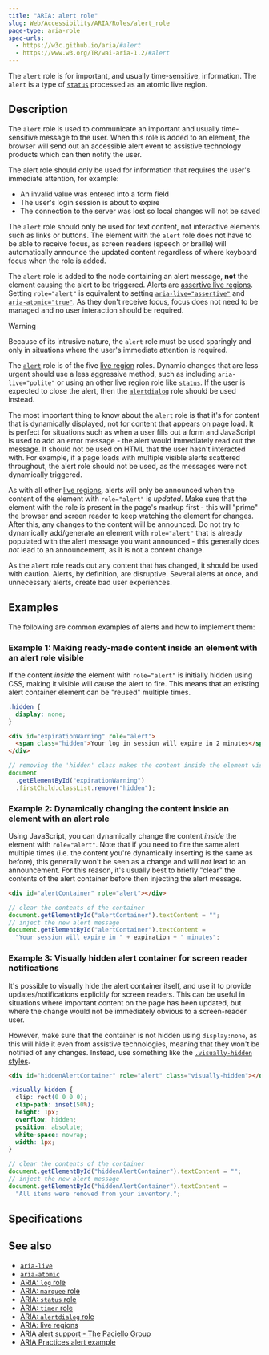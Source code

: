 ```yaml
---
title: "ARIA: alert role"
slug: Web/Accessibility/ARIA/Roles/alert_role
page-type: aria-role
spec-urls:
  - https://w3c.github.io/aria/#alert
  - https://www.w3.org/TR/wai-aria-1.2/#alert
---
```




The `alert` role is for important, and usually time-sensitive, information. The `alert` is a type of [`status`](/Web/Accessibility/ARIA/Roles/status_role) processed as an atomic live region.

## Description

The `alert` role is used to communicate an important and usually time-sensitive message to the user. When this role is added to an element, the browser will send out an accessible alert event to assistive technology products which can then notify the user.

The alert role should only be used for information that requires the user's immediate attention, for example:

- An invalid value was entered into a form field
- The user's login session is about to expire
- The connection to the server was lost so local changes will not be saved

The `alert` role should only be used for text content, not interactive elements such as links or buttons. The element with the `alert` role does not have to be able to receive focus, as screen readers (speech or braille) will automatically announce the updated content regardless of where keyboard focus when the role is added.

The `alert` role is added to the node containing an alert message, **not** the element causing the alert to be triggered. Alerts are [assertive live regions](/Web/Accessibility/ARIA/ARIA_Live_Regions). Setting `role="alert"` is equivalent to setting [`aria-live="assertive"`](/Web/Accessibility/ARIA/Attributes/aria-live) and [`aria-atomic="true"`](/Web/Accessibility/ARIA/Attributes/aria-atomic). As they don't receive focus, focus does not need to be managed and no user interaction should be required.

> [!WARNING]
> Because of its intrusive nature, the `alert` role must be used sparingly and only in situations where the user's immediate attention is required.

The [`alert`](https://www.w3.org/TR/wai-aria-1.1/#alert) role is of the five [live region](/Web/Accessibility/ARIA/ARIA_Live_Regions) roles. Dynamic changes that are less urgent should use a less aggressive method, such as including `aria-live="polite"` or using an other live region role like [`status`](/Web/Accessibility/ARIA/Roles/status_role). If the user is expected to close the alert, then the [`alertdialog`](/Web/Accessibility/ARIA/Roles/alertdialog_role) role should be used instead.

The most important thing to know about the `alert` role is that it's for content that is dynamically displayed, not for content that appears on page load. It is perfect for situations such as when a user fills out a form and JavaScript is used to add an error message - the alert would immediately read out the message. It should not be used on HTML that the user hasn't interacted with. For example, if a page loads with multiple visible alerts scattered throughout, the alert role should not be used, as the messages were not dynamically triggered.

As with all other [live regions](/Web/Accessibility/ARIA/ARIA_Live_Regions), alerts will only be announced when the content of the element with `role="alert"` is _updated_. Make sure that the element with the role is present in the page's markup first - this will "prime" the browser and screen reader to keep watching the element for changes. After this, any changes to the content will be announced. Do not try to dynamically add/generate an element with `role="alert"` that is already populated with the alert message you want announced - this generally does _not_ lead to an announcement, as it is not a content change.

As the `alert` role reads out any content that has changed, it should be used with caution. Alerts, by definition, are disruptive. Several alerts at once, and unnecessary alerts, create bad user experiences.

## Examples

The following are common examples of alerts and how to implement them:

### Example 1: Making ready-made content inside an element with an alert role visible

If the content _inside_ the element with `role="alert"` is initially hidden using CSS, making it visible will cause the alert to fire. This means that an existing alert container element can be "reused" multiple times.

```css
.hidden {
  display: none;
}
```

```html
<div id="expirationWarning" role="alert">
  <span class="hidden">Your log in session will expire in 2 minutes</span>
</div>
```

```js
// removing the 'hidden' class makes the content inside the element visible, which will make the screen reader announce the alert:
document
  .getElementById("expirationWarning")
  .firstChild.classList.remove("hidden");
```

### Example 2: Dynamically changing the content inside an element with an alert role

Using JavaScript, you can dynamically change the content _inside_ the element with `role="alert"`. Note that if you need to fire the same alert multiple times (i.e. the content you're dynamically inserting is the same as before), this generally won't be seen as a change and will _not_ lead to an announcement. For this reason, it's usually best to briefly "clear" the contents of the alert container before then injecting the alert message.

```html
<div id="alertContainer" role="alert"></div>
```

```js
// clear the contents of the container
document.getElementById("alertContainer").textContent = "";
// inject the new alert message
document.getElementById("alertContainer").textContent =
  "Your session will expire in " + expiration + " minutes";
```

### Example 3: Visually hidden alert container for screen reader notifications

It's possible to visually hide the alert container itself, and use it to provide updates/notifications explicitly for screen readers. This can be useful in situations where important content on the page has been updated, but where the change would not be immediately obvious to a screen-reader user.

However, make sure that the container is not hidden using `display:none`, as this will hide it even from assistive technologies, meaning that they won't be notified of any changes. Instead, use something like the [`.visually-hidden` styles](https://www.a11yproject.com/posts/how-to-hide-content/).

```html
<div id="hiddenAlertContainer" role="alert" class="visually-hidden"></div>
```

```css
.visually-hidden {
  clip: rect(0 0 0 0);
  clip-path: inset(50%);
  height: 1px;
  overflow: hidden;
  position: absolute;
  white-space: nowrap;
  width: 1px;
}
```

```js
// clear the contents of the container
document.getElementById("hiddenAlertContainer").textContent = "";
// inject the new alert message
document.getElementById("hiddenAlertContainer").textContent =
  "All items were removed from your inventory.";
```

## Specifications



## See also

- [`aria-live`](/Web/Accessibility/ARIA/Attributes/aria-live)
- [`aria-atomic`](/Web/Accessibility/ARIA/Attributes/aria-atomic)
- [ARIA: `log` role](/Web/Accessibility/ARIA/Roles/log_role)
- [ARIA: `marquee` role](/Web/Accessibility/ARIA/Roles/marquee_role)
- [ARIA: `status` role](/Web/Accessibility/ARIA/Roles/status_role)
- [ARIA: `timer` role](/Web/Accessibility/ARIA/Roles/timer_role)
- [ARIA: `alertdialog` role](/Web/Accessibility/ARIA/Roles/alertdialog_role)
- [ARIA: live regions](/Web/Accessibility/ARIA/ARIA_Live_Regions)
- [ARIA alert support - The Paciello Group](https://www.tpgi.com/aria-alert-support/)
- [ARIA Practices alert example](https://www.w3.org/WAI/ARIA/apg/patterns/alert/examples/alert/)
